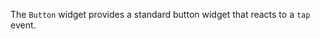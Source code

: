 The `Button` widget provides a standard button widget that reacts to a `tap` event.
<snippet id='import-button-widget'/>
